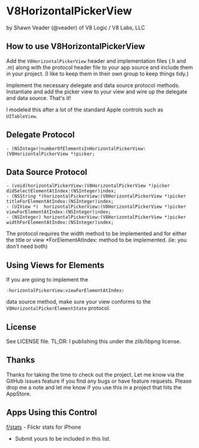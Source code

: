 V8HorizontalPickerView
======================
by Shawn Veader (@veader) of V8 Logic / V8 Labs, LLC


How to use V8HorizontalPickerView
---------------------------------
Add the `V8HorizontalPickerView` header and implementation files (.h and .m)
along with the protocol header file to your app source and include them in
your project. (I like to keep them in their own group to keep things tidy.)

Implement the necessary delegate and data source protocol methods.
Instantiate and add the picker view to your view and wire up the delegate
and data source. That's it!

I modeled this after a lot of the standard Apple controls such as `UITableView`.

Delegate Protocol
----------------
    - (NSInteger)numberOfElementsInHorizontalPickerView:(V8HorizontalPickerView *)picker;

Data Source Protocol
-------------------
    - (void)horizontalPickerView:(V8HorizontalPickerView *)picker didSelectElementAtIndex:(NSInteger)index;
    - (NSString *)horizontalPickerView:(V8HorizontalPickerView *)picker titleForElementAtIndex:(NSInteger)index;
    - (UIView *)  horizontalPickerView:(V8HorizontalPickerView *)picker  viewForElementAtIndex:(NSInteger)index;
    - (NSInteger) horizontalPickerView:(V8HorizontalPickerView *)picker widthForElementAtIndex:(NSInteger)index;

The protocol requires the width method to be implemented and for either the
title or view *ForElementAtIndex: method to be implemented. (ie: you don't
need both)

Using Views for Elements
------------------------
If you are going to implement the

    -horizontalPickerView:viewForElementAtIndex:

data source method, make sure your view conforms to the 
`V8HorizontalPickerElementState` protocol.

License
-------
See LICENSE file. TL;DR: I publishing this under the zlib/libpng license.

Thanks
------
Thanks for taking the time to check out the project. Let me know via the
GitHub issues feature if you find any bugs or have feature requests. Please
drop me a note and let me know if you use this in a project that hits the
AppStore.

Apps Using this Control
-----------------------
[f/stats](http://fstatsapp.com) - Flickr stats for iPhone

- Submit yours to be included in this list.
